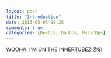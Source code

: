 ```yaml
---
layout: post
title: "Introduction"
date: 2013-05-03 20:20
comments: true
categories: [DevOps, DadOps, MusicOps]
---
```


WOOHA.  I'M ON THE INNERTUBEZ!@$!